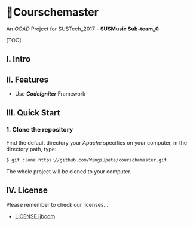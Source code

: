 # :hammer:Courschemaster
An *OOAD* Project for SUSTech_2017 - **SUSMusic Sub-team_0**

[TOC]

## I. Intro







## II. Features

-   Use ***CodeIgniter*** Framework





## III. Quick Start

### 1. Clone the repository

Find the default directory your *Apache* specifies on your computer, in the directory path, type:

```bash
$ git clone https://github.com/WingsUpete/courschemaster.git
```

The whole project will be cloned to your computer.





## IV. License

Please remember to check our licenses…

-    [LICENSE.jjboom](LICENSE.jjboom) 